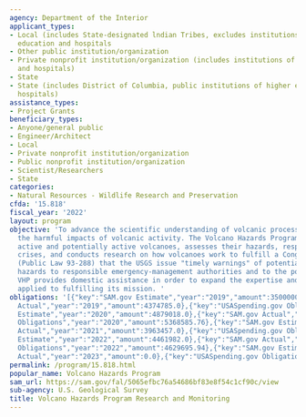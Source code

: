 ```yaml
---
agency: Department of the Interior
applicant_types:
- Local (includes State-designated lndian Tribes, excludes institutions of higher
  education and hospitals
- Other public institution/organization
- Private nonprofit institution/organization (includes institutions of higher education
  and hospitals)
- State
- State (includes District of Columbia, public institutions of higher education and
  hospitals)
assistance_types:
- Project Grants
beneficiary_types:
- Anyone/general public
- Engineer/Architect
- Local
- Private nonprofit institution/organization
- Public nonprofit institution/organization
- Scientist/Researchers
- State
categories:
- Natural Resources - Wildlife Research and Preservation
cfda: '15.818'
fiscal_year: '2022'
layout: program
objective: 'To advance the scientific understanding of volcanic processes and to lessen
  the harmful impacts of volcanic activity. The Volcano Hazards Program (VHP) monitors
  active and potentially active volcanoes, assesses their hazards, responds to volcanic
  crises, and conducts research on how volcanoes work to fulfill a Congressional mandate
  (Public Law 93-288) that the USGS issue "timely warnings" of potential volcanic
  hazards to responsible emergency-management authorities and to the populace affected.
  VHP provides domestic assistance in order to expand the expertise and capabilities
  applied to fulfilling its mission. '
obligations: '[{"key":"SAM.gov Estimate","year":"2019","amount":3500000.0},{"key":"SAM.gov
  Actual","year":"2019","amount":4374785.0},{"key":"USASpending.gov Obligations","year":"2019","amount":9126484.68},{"key":"SAM.gov
  Estimate","year":"2020","amount":4879018.0},{"key":"SAM.gov Actual","year":"2020","amount":4617604.0},{"key":"USASpending.gov
  Obligations","year":"2020","amount":5368585.76},{"key":"SAM.gov Estimate","year":"2021","amount":4423125.0},{"key":"SAM.gov
  Actual","year":"2021","amount":3963457.0},{"key":"USASpending.gov Obligations","year":"2021","amount":4305853.84},{"key":"SAM.gov
  Estimate","year":"2022","amount":4461982.0},{"key":"SAM.gov Actual","year":"2022","amount":4461982.0},{"key":"USASpending.gov
  Obligations","year":"2022","amount":4629695.94},{"key":"SAM.gov Estimate","year":"2023","amount":4300000.0},{"key":"SAM.gov
  Actual","year":"2023","amount":0.0},{"key":"USASpending.gov Obligations","year":"2023","amount":6307758.31}]'
permalink: /program/15.818.html
popular_name: Volcano Hazards Program
sam_url: https://sam.gov/fal/5065efbc76a54686bf83e8f54c1cf90c/view
sub-agency: U.S. Geological Survey
title: Volcano Hazards Program Research and Monitoring
---
```

